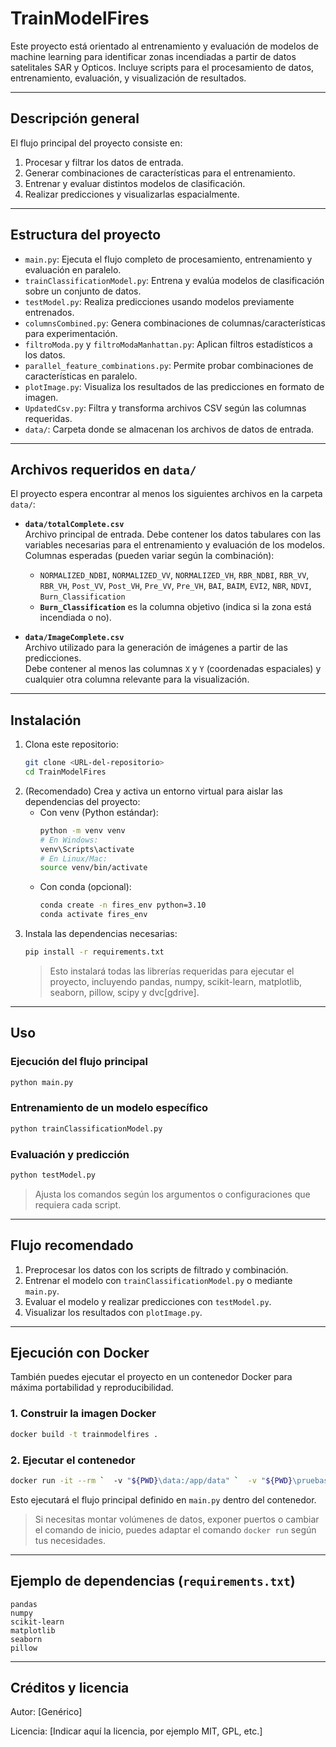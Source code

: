 # TrainModelFires

Este proyecto está orientado al entrenamiento y evaluación de modelos de machine learning para identificar zonas incendiadas a partir de datos satelitales SAR y Opticos. Incluye scripts para el procesamiento de datos, entrenamiento, evaluación, y visualización de resultados.

---

## Descripción general

El flujo principal del proyecto consiste en:
1. Procesar y filtrar los datos de entrada.
2. Generar combinaciones de características para el entrenamiento.
3. Entrenar y evaluar distintos modelos de clasificación.
4. Realizar predicciones y visualizarlas espacialmente.

---

## Estructura del proyecto

- `main.py`: Ejecuta el flujo completo de procesamiento, entrenamiento y evaluación en paralelo.
- `trainClassificationModel.py`: Entrena y evalúa modelos de clasificación sobre un conjunto de datos.
- `testModel.py`: Realiza predicciones usando modelos previamente entrenados.
- `columnsCombined.py`: Genera combinaciones de columnas/características para experimentación.
- `filtroModa.py` y `filtroModaManhattan.py`: Aplican filtros estadísticos a los datos.
- `parallel_feature_combinations.py`: Permite probar combinaciones de características en paralelo.
- `plotImage.py`: Visualiza los resultados de las predicciones en formato de imagen.
- `UpdatedCsv.py`: Filtra y transforma archivos CSV según las columnas requeridas.
- `data/`: Carpeta donde se almacenan los archivos de datos de entrada.

---

## Archivos requeridos en `data/`

El proyecto espera encontrar al menos los siguientes archivos en la carpeta `data/`:

- **`data/totalComplete.csv`**  
  Archivo principal de entrada. Debe contener los datos tabulares con las variables necesarias para el entrenamiento y evaluación de los modelos.  
  Columnas esperadas (pueden variar según la combinación):
  - `NORMALIZED_NDBI`, `NORMALIZED_VV`, `NORMALIZED_VH`, `RBR_NDBI`, `RBR_VV`, `RBR_VH`, `Post_VV`, `Post_VH`, `Pre_VV`, `Pre_VH`, `BAI`, `BAIM`, `EVI2`, `NBR`, `NDVI`, `Burn_Classification`
  - **`Burn_Classification`** es la columna objetivo (indica si la zona está incendiada o no).

- **`data/ImageComplete.csv`**  
  Archivo utilizado para la generación de imágenes a partir de las predicciones.  
  Debe contener al menos las columnas `X` y `Y` (coordenadas espaciales) y cualquier otra columna relevante para la visualización.

---

## Instalación

1. Clona este repositorio:
   ```bash
   git clone <URL-del-repositorio>
   cd TrainModelFires
   ```
2. (Recomendado) Crea y activa un entorno virtual para aislar las dependencias del proyecto:
   - Con venv (Python estándar):
     ```bash
     python -m venv venv
     # En Windows:
     venv\Scripts\activate
     # En Linux/Mac:
     source venv/bin/activate
     ```
   - Con conda (opcional):
     ```bash
     conda create -n fires_env python=3.10
     conda activate fires_env
     ```
3. Instala las dependencias necesarias:
   ```bash
   pip install -r requirements.txt
   ```
   > Esto instalará todas las librerías requeridas para ejecutar el proyecto, incluyendo pandas, numpy, scikit-learn, matplotlib, seaborn, pillow, scipy y dvc[gdrive].

---

## Uso

### Ejecución del flujo principal

```bash
python main.py
```

### Entrenamiento de un modelo específico

```bash
python trainClassificationModel.py
```

### Evaluación y predicción

```bash
python testModel.py
```

> Ajusta los comandos según los argumentos o configuraciones que requiera cada script.

---

## Flujo recomendado

1. Preprocesar los datos con los scripts de filtrado y combinación.
2. Entrenar el modelo con `trainClassificationModel.py` o mediante `main.py`.
3. Evaluar el modelo y realizar predicciones con `testModel.py`.
4. Visualizar los resultados con `plotImage.py`.

---

## Ejecución con Docker

También puedes ejecutar el proyecto en un contenedor Docker para máxima portabilidad y reproducibilidad.

### 1. Construir la imagen Docker
```bash
docker build -t trainmodelfires .
```

### 2. Ejecutar el contenedor
```bash
docker run -it --rm `  -v "${PWD}\data:/app/data" `  -v "${PWD}\pruebas:/app/pruebas" `  trainmodelfires
```

Esto ejecutará el flujo principal definido en `main.py` dentro del contenedor.

> Si necesitas montar volúmenes de datos, exponer puertos o cambiar el comando de inicio, puedes adaptar el comando `docker run` según tus necesidades.

---

## Ejemplo de dependencias (`requirements.txt`)

```
pandas
numpy
scikit-learn
matplotlib
seaborn
pillow
```

---

## Créditos y licencia

Autor: [Genérico]

Licencia: [Indicar aquí la licencia, por ejemplo MIT, GPL, etc.]